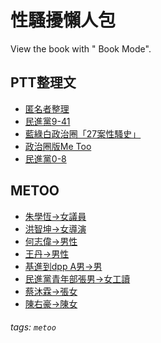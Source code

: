 # 性騷擾懶人包

View the book with "<i class="fa fa-book fa-fw"></i> Book Mode".

PTT整理文
---
- [匿名者整理](https://docs.google.com/spreadsheets/d/1y3f5C1Kf-bSJ5TDaM55M9xBO_-lx0eGLPCsIyMNDQLg/edit)
- [民進黨9-41](https://disp.cc/b/Gossiping/g9EV)
- [藍綠白政治圈「27案性騷史」](https://disp.cc/b/Gossiping/g9DN)
- [政治圈版Me Too](https://disp.cc/b/Gossiping/g9pj)
- [民進黨0-8](https://disp.cc/b/Gossiping/g9p8)

METOO
---
- [朱學恆->女議員](https://disp.cc/b/Gossiping/gauz)
- [洪智坤->女導演](https://disp.cc/b/Gossiping/g9US)
- [何志偉->男性](https://disp.cc/b/Gossiping/g9IE)
- [王丹->男性](https://disp.cc/b/Gossiping/g9AZ)
- [基進到dpp A男->男](https://disp.cc/b/Gossiping/g9oS)
- [民進黨青年部張男->女工讀](https://disp.cc/b/Gossiping/g9jF)
- [蔡沐霖->張女](https://disp.cc/b/Gossiping/g9fl)
- [陳右豪->陳女](https://disp.cc/b/Gossiping/g9eq)

###### tags: `metoo`
